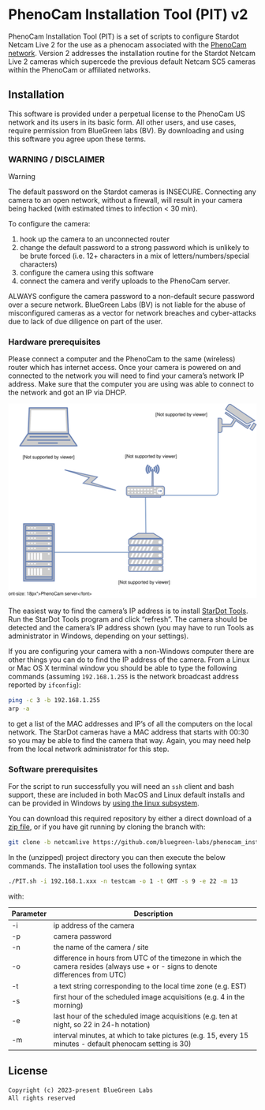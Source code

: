 # PhenoCam Installation Tool (PIT) v2

PhenoCam Installation Tool (PIT) is a set of scripts to configure Stardot Netcam Live 2 for the use as a phenocam associated with the [PhenoCam network](http://phenocam.nau.edu). Version 2 addresses the installation routine for the Stardot Netcam Live 2 cameras which supercede the previous default Netcam SC5 cameras within the PhenoCam or affiliated networks.

## Installation

This software is provided under a perpetual license to the PhenoCam US network and its users in its basic form. All other users, and use cases, require permission from BlueGreen labs (BV). By downloading and using this software you agree upon these terms.

### WARNING / DISCLAIMER

> [!warning]
> The default password on the Stardot cameras is INSECURE. Connecting any camera to an open network, without a firewall, will result in your camera being hacked (with estimated times to infection < 30 min). 
> 
> To configure the camera: 
> 1) hook up the camera to an unconnected router 
> 2) change the default password to a strong password which is unlikely to be brute forced (i.e. 12+ characters in a mix of letters/numbers/special characters) 
> 3) configure the camera using this software 
> 4) connect the camera and verify uploads to the PhenoCam server.
> 
> ALWAYS configure the camera password to a non-default secure password over a secure network. BlueGreen Labs (BV) is not liable for the abuse of misconfigured cameras as a vector for network breaches and cyber-attacks due to lack of due diligence on part of the user.

### Hardware prerequisites

Please connect a computer and the PhenoCam to the same (wireless) router which has internet access. Once your camera is powered on and connected to the network you will need to find your camera’s network IP address. Make sure that the computer you are using was able to connect to the network and got an IP via DHCP.

![](./diagram.svg)

The easiest way to find the camera’s IP address is to install [StarDot Tools](http://www.stardot.com/downloads). Run the StarDot Tools program and click “refresh”. The camera should be detected and the camera’s IP address shown (you may have to run Tools as administrator in Windows, depending on your settings).

If you are configuring your camera with a non-Windows computer there are other things you can do to find the IP address of the camera. From a Linux or Mac OS X terminal window you should be able to type the following commands (assuming `192.168.1.255` is the network broadcast address reported by `ifconfig`):

```bash
ping -c 3 -b 192.168.1.255
arp -a
```

to get a list of the MAC addresses and IP’s of all the computers on the local network. The StarDot cameras have a MAC address that starts with 00:30 so you may be able to find the camera that way. Again, you may need help from the local network administrator for this step.

### Software prerequisites

For the script to run successfully you will need an `ssh` client and bash support, these are included in both MacOS and Linux default installs and can be provided in Windows by [using the linux subsystem](https://learn.microsoft.com/en-us/windows/wsl/install). 

You can download this required repository by either a direct download of a [zip file](https://github.com/bluegreen-labs/phenocam_installation_tool_v2/), or if you have git running by cloning the branch with:

```bash
git clone -b netcamlive https://github.com/bluegreen-labs/phenocam_installation_tool_v2.git
```

In the (unzipped) project directory you can then execute the below commands. The installation tool uses the following syntax

```bash
./PIT.sh -i 192.168.1.xxx -n testcam -o 1 -t GMT -s 9 -e 22 -m 13

```

with:

| Parameter     | Description |
| ------------- | ------------------------------ |
| -i            | ip address of the camera |
| -p            | camera password |
| -n            | the name of the camera / site |
| -o            | difference in hours from UTC of the timezone in which the camera resides (always use + or - signs to denote differences from UTC) |
| -t            | a text string corresponding to the local time zone (e.g. EST) |
| -s            | first hour of the scheduled image acquisitions (e.g. 4 in the morning) |
| -e            | last hour of the scheduled image acquisitions (e.g. ten at night, so 22 in 24-h notation) |
| -m            | interval minutes, at which to take pictures (e.g. 15, every 15 minutes - default phenocam setting is 30) |

## License

```
Copyright (c) 2023-present BlueGreen Labs
All rights reserved
```
